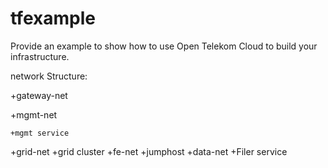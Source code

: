 # tfexample
Provide an example to show how to use Open Telekom Cloud to build your infrastructure.


network Structure:

+gateway-net

+mgmt-net

	+mgmt service
+grid-net
	+grid cluster
+fe-net
	+jumphost
+data-net
	+Filer service



